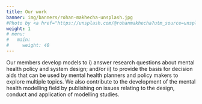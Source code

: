 ```yaml
---
title: Our work
banner: img/banners/rohan-makhecha-unsplash.jpg 
#Photo by <a href="https://unsplash.com/@rohanmakhecha?utm_source=unsplash&utm_medium=referral&utm_content=creditCopyText">Rohan Makhecha</a> on <a href="https://unsplash.com/s/photos/insight?utm_source=unsplash&utm_medium=referral&utm_content=creditCopyText">Unsplash</a>
weight: 1
# menu:
#   main:
#     weight: 40
---
```


Our members develop models to i) answer research questions about mental health policy and system design; and/or ii) to provide the basis for decision aids that can be used by mental health planners and policy makers to explore multiple topics. We also contribute to the development of the mental health modelling field by publishing on issues relating to the design, conduct and application of modelling studies.
<!--add blocks of content here to add more sections to the community page -->
